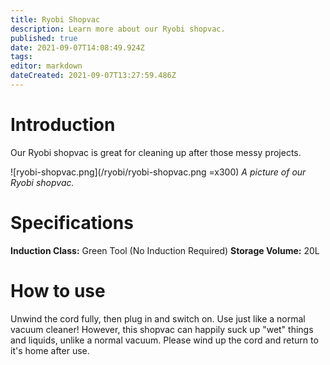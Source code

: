 ```yaml
---
title: Ryobi Shopvac
description: Learn more about our Ryobi shopvac.
published: true
date: 2021-09-07T14:08:49.924Z
tags: 
editor: markdown
dateCreated: 2021-09-07T13:27:59.486Z
---
```


# Introduction
Our Ryobi shopvac is great for cleaning up after those messy projects.

![ryobi-shopvac.png](/ryobi/ryobi-shopvac.png =x300)
*A picture of our Ryobi shopvac.*

# Specifications
**Induction Class:** Green Tool (No Induction Required)
**Storage Volume:** 20L

# How to use
Unwind the cord fully, then plug in and switch on. Use just like a normal vacuum cleaner! However, this shopvac can happily suck up "wet" things and liquids, unlike a normal vacuum. Please wind up the cord and return to it's home after use.

